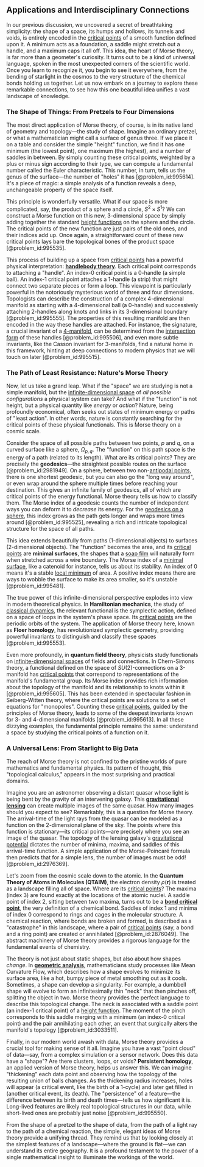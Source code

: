 ## Applications and Interdisciplinary Connections

In our previous discussion, we uncovered a secret of breathtaking simplicity: the shape of a space, its humps and hollows, its tunnels and voids, is entirely encoded in the [critical points](@article_id:144159) of a smooth function defined upon it. A minimum acts as a foundation, a saddle might stretch out a handle, and a maximum caps it all off. This idea, the heart of Morse theory, is far more than a geometer's curiosity. It turns out to be a kind of universal language, spoken in the most unexpected corners of the scientific world. Once you learn to recognize it, you begin to see it everywhere, from the bending of starlight in the cosmos to the very structure of the chemical bonds holding us together. Let us now embark on a journey to explore these remarkable connections, to see how this one beautiful idea unifies a vast landscape of knowledge.

### The Shape of Things: From Pretzels to Four Dimensions

The most direct application of Morse theory, of course, is in its native land of geometry and topology—the study of shape. Imagine an ordinary pretzel, or what a mathematician might call a surface of genus three. If we place it on a table and consider the simple "height" function, we find it has one minimum (the lowest point), one maximum (the highest), and a number of saddles in between. By simply counting these critical points, weighted by a plus or minus sign according to their type, we can compute a fundamental number called the Euler characteristic. This number, in turn, tells us the genus of the surface—the number of "holes" it has [@problem_id:995614]. It's a piece of magic: a simple analysis of a function reveals a deep, unchangeable property of the space itself.

This principle is wonderfully versatile. What if our space is more complicated, say, the product of a sphere and a circle, $S^2 \times S^1$? We can construct a Morse function on this new, 3-dimensional space by simply adding together the standard [height functions](@article_id:180686) on the sphere and the circle. The critical points of the new function are just pairs of the old ones, and their indices add up. Once again, a straightforward count of these new critical points lays bare the topological bones of the product space [@problem_id:995535].

This process of building up a space from [critical points](@article_id:144159) has a powerful physical interpretation: **[handlebody theory](@article_id:160903)**. Each critical point corresponds to attaching a "handle". An index-0 critical point is a 0-handle (a simple ball). An index-1 critical point attaches a 1-handle (a strip) that might connect two separate pieces or form a loop. This viewpoint is particularly powerful in the notoriously mysterious world of three and four dimensions. Topologists can describe the construction of a complex 4-dimensional manifold as starting with a 4-dimensional ball (a 0-handle) and successively attaching 2-handles along knots and links in its 3-dimensional boundary [@problem_id:995555]. The properties of this resulting manifold are then encoded in the way these handles are attached. For instance, the signature, a crucial invariant of a [4-manifold](@article_id:161353), can be determined from the [intersection form](@article_id:160581) of these handles [@problem_id:995506], and even more subtle invariants, like the Casson invariant for 3-manifolds, find a natural home in this framework, hinting at deep connections to modern physics that we will touch on later [@problem_id:995515].

### The Path of Least Resistance: Nature's Morse Theory

Now, let us take a grand leap. What if the "space" we are studying is not a simple manifold, but the [infinite-dimensional space](@article_id:138297) of *all possible configurations* a physical system can take? And what if the "function" is not height, but a physical quantity like *energy* or *action*? Nature, being profoundly economical, often seeks out states of minimum energy or paths of "least action". In other words, nature is constantly searching for the critical points of these physical functionals. This is Morse theory on a cosmic scale.

Consider the space of all possible paths between two points, $p$ and $q$, on a curved surface like a sphere, $\Omega_{p,q}$. The "function" on this path space is the energy of a path (related to its length). What are its critical points? They are precisely the **geodesics**—the straightest possible routes on the surface [@problem_id:2981949]. On a sphere, between two non-[antipodal points](@article_id:151095), there is one shortest geodesic, but you can also go the "long way around", or even wrap around the sphere multiple times before reaching your destination. This gives an infinite family of geodesics, all of which are critical points of the energy functional. Morse theory tells us how to classify them. The Morse index of a geodesic counts the number of independent ways you can deform it to *decrease* its energy. For the [geodesics on a sphere](@article_id:275149), this index grows as the path gets longer and wraps more times around [@problem_id:995525], revealing a rich and intricate topological structure for the space of all paths.

This idea extends beautifully from paths (1-dimensional objects) to surfaces (2-dimensional objects). The "function" becomes the area, and its [critical points](@article_id:144159) are **minimal surfaces**, the shapes that a [soap film](@article_id:267134) will naturally form when stretched across a wire boundary. The Morse index of a [minimal surface](@article_id:266823), like a catenoid for instance, tells us about its stability. An index of 0 means it's a stable [local minimum](@article_id:143043) of area. A positive index means there are ways to wobble the surface to make its area smaller, so it's unstable [@problem_id:995481].

The true power of this infinite-dimensional perspective explodes into view in modern theoretical physics. In **Hamiltonian mechanics**, the study of [classical dynamics](@article_id:176866), the relevant functional is the symplectic action, defined on a space of loops in the system's phase space. Its [critical points](@article_id:144159) are the periodic orbits of the system. The application of Morse theory here, known as **Floer homology**, has revolutionized symplectic geometry, providing powerful invariants to distinguish and classify these spaces [@problem_id:995553].

Even more profoundly, in **quantum field theory**, physicists study functionals on [infinite-dimensional spaces](@article_id:140774) of fields and connections. In Chern-Simons theory, a functional defined on the space of $SU(2)$-connections on a 3-manifold has [critical points](@article_id:144159) that correspond to representations of the manifold's fundamental group. Its Morse index provides rich information about the topology of the manifold and its relationship to knots within it [@problem_id:995605]. This has been extended in spectacular fashion in Seiberg-Witten theory, where the critical points are solutions to a set of equations for "monopoles". Counting these [critical points](@article_id:144159), guided by the principles of Morse theory, leads to some of the deepest invariants known for 3- and 4-dimensional manifolds [@problem_id:995613]. In all these dizzying examples, the fundamental principle remains the same: understand a space by studying the critical points of a function on it.

### A Universal Lens: From Starlight to Big Data

The reach of Morse theory is not confined to the pristine worlds of pure mathematics and fundamental physics. Its pattern of thought, this "topological calculus," appears in the most surprising and practical domains.

Imagine you are an astronomer observing a distant quasar whose light is being bent by the gravity of an intervening galaxy. This **[gravitational lensing](@article_id:158506)** can create multiple images of the same quasar. How many images should you expect to see? Remarkably, this is a question for Morse theory. The arrival-time of the light rays from the quasar can be modeled as a function on the 2-dimensional plane of the sky. The points where this function is stationary—its critical points—are precisely where you see an image of the quasar. The topology of the lensing galaxy's [gravitational potential](@article_id:159884) dictates the number of minima, maxima, and saddles of this arrival-time function. A simple application of the Morse-Poincaré formula then predicts that for a simple lens, the number of images must be odd! [@problem_id:2976369].

Let's zoom from the cosmic scale down to the atomic. In the **Quantum Theory of Atoms in Molecules (QTAIM)**, the electron density $\rho(\mathbf{r})$ is treated as a landscape filling all of space. Where are its [critical points](@article_id:144159)? The maxima (index 3) are found exactly at the locations of the atomic nuclei. A saddle point of index 2, sitting between two maxima, turns out to be a **[bond critical point](@article_id:175183)**, the very definition of a chemical bond. Saddles of index 1 and minima of index 0 correspond to rings and cages in the molecular structure. A chemical reaction, where bonds are broken and formed, is described as a "catastrophe" in this landscape, where a pair of [critical points](@article_id:144159) (say, a bond and a ring point) are created or annihilated [@problem_id:2876049]. The abstract machinery of Morse theory provides a rigorous language for the fundamental events of chemistry.

The theory is not just about static shapes, but also about how shapes *change*. In **[geometric analysis](@article_id:157206)**, mathematicians study processes like Mean Curvature Flow, which describes how a shape evolves to minimize its surface area, like a hot, bumpy piece of metal smoothing out as it cools. Sometimes, a shape can develop a singularity. For example, a dumbbell shape will evolve to form an infinitesimally thin "neck" that then pinches off, splitting the object in two. Morse theory provides the perfect language to describe this topological change. The neck is associated with a saddle point (an index-1 critical point) of a [height function](@article_id:271499). The moment of the pinch corresponds to this saddle merging with a minimum (an index-0 critical point) and the pair annihilating each other, an event that surgically alters the manifold's topology [@problem_id:3033511].

Finally, in our modern world awash with data, Morse theory provides a crucial tool for making sense of it all. Imagine you have a vast "point cloud" of data—say, from a complex simulation or a sensor network. Does this data have a "shape"? Are there clusters, loops, or voids? **Persistent homology**, an applied version of Morse theory, helps us answer this. We can imagine "thickening" each data point and observing how the topology of the resulting union of balls changes. As the thickening radius increases, holes will appear (a critical event, like the birth of a 1-cycle) and later get filled in (another critical event, its death). The "persistence" of a feature—the difference between its birth and death times—tells us how significant it is. Long-lived features are likely real topological structures in our data, while short-lived ones are probably just noise [@problem_id:995550].

From the shape of a pretzel to the shape of data, from the path of a light ray to the path of a chemical reaction, the simple, elegant ideas of Morse theory provide a unifying thread. They remind us that by looking closely at the simplest features of a landscape—where the ground is flat—we can understand its entire geography. It is a profound testament to the power of a single mathematical insight to illuminate the workings of the world.